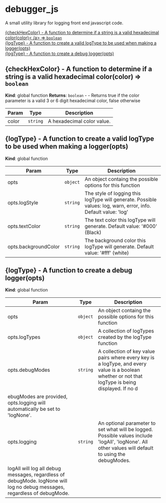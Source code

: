 # debugger_js

A small utility library for logging front end javascript code.

<dl>
<dt><a href="#{checkHexColor} - A function to determine if a string is a valid hexadecimal color">{checkHexColor} - A function to determine if a string is a valid hexadecimal color(color)<
/a> ⇒ <code>boolean</code></dt>
<dd></dd>
<dt><a href="#{logType} - A function to create a valid logType to be used when making a logger">{logType} - A function to create a valid logType to be used when making a logger(opts)</a></
dt>
<dd></dd>
<dt><a href="#{logType} - A function to create a debug logger">{logType} - A function to create a debug logger(opts)</a></dt>
<dd></dd>
</dl>

<a name="{checkHexColor} - A function to determine if a string is a valid hexadecimal color"></a>

## {checkHexColor} - A function to determine if a string is a valid hexadecimal color(color) ⇒ <code>boolean</code>
**Kind**: global function
**Returns**: <code>boolean</code> - - Returns true if the color parameter is a valid 3 or 6 digit hexadecimal color, false otherwise

| Param | Type | Description |
| --- | --- | --- |
| color | <code>string</code> | A hexadecimal color value. |

<a name="{logType} - A function to create a valid logType to be used when making a logger"></a>

## {logType} - A function to create a valid logType to be used when making a logger(opts)
**Kind**: global function

| Param | Type | Description |
| --- | --- | --- |
| opts | <code>object</code> | An object containg the possible options for this function |
| opts.logStyle | <code>string</code> | The style of logging this logType will generate. Possible values: log, warn, error, info. Default value: 'log' |
| opts.textColor | <code>string</code> | The text color this logType will generate. Default value: '#000' (Black) |
| opts.backgroundColor | <code>string</code> | The background color this logType will generate. Default value: '#fff' (white) |

<a name="{logType} - A function to create a debug logger"></a>

## {logType} - A function to create a debug logger(opts)
**Kind**: global function

| Param | Type | Description |
| --- | --- | --- |
| opts | <code>object</code> | An object containg the possible options for this function |
| opts.logTypes | <code>object</code> | A collection of logTypes created by the logType function |
| opts.debugModes | <code>string</code> | A collection of key value pairs where every key is a logType, and every value is a boolean whether or not that logType is being displayed. If no d
ebugModes are provided, opts.logging will automatically be set to 'logNone'. |
| opts.logging | <code>string</code> | An optional parameter to set what will be logged. Possible values include 'logAll', 'logNone'. All other values will default to using the debugModes.
 logAll will log all debug messages, regardless of debugMode. logNone will log no debug messages, regardless of debugMode. |